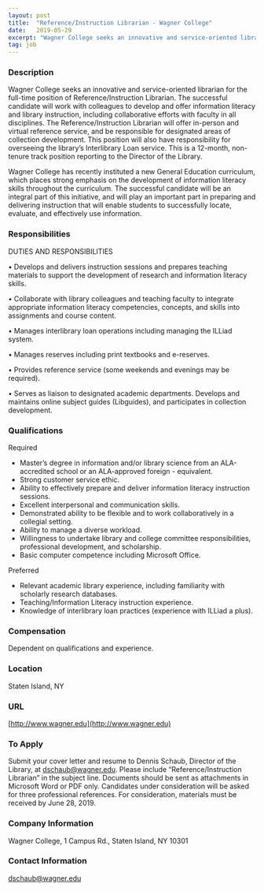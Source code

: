 ```yaml
---
layout: post
title:  "Reference/Instruction Librarian - Wagner College"
date:   2019-05-29
excerpt: "Wagner College seeks an innovative and service-oriented librarian for the full-time position of Reference/Instruction Librarian. The successful candidate will work with colleagues to develop and offer information literacy and library instruction, including collaborative efforts with faculty in all disciplines. The Reference/Instruction Librarian will offer in-person and virtual reference service, and..."
tag: job
---
```


### Description   

Wagner College seeks an innovative and service-oriented librarian for the full-time position of Reference/Instruction Librarian. The successful candidate will work with colleagues to develop and offer information literacy and library instruction, including collaborative efforts with faculty in all disciplines. The Reference/Instruction Librarian will offer in-person and virtual reference service, and be responsible for designated areas of collection development. This position will also have responsibility for overseeing the library’s Interlibrary Loan service. This is a 12-month, non-tenure track position reporting to the Director of the Library.

Wagner College has recently instituted a new General Education curriculum, which places strong emphasis on the development of information literacy skills throughout the curriculum. The successful candidate will be an integral part of this initiative, and will play an important part in preparing and delivering instruction that will enable students to successfully locate, evaluate, and effectively use information.


### Responsibilities   

DUTIES AND RESPONSIBILITIES

•  Develops and delivers instruction sessions and prepares teaching materials to support the development of research and information literacy skills.

•  Collaborate with library colleagues and teaching faculty to integrate appropriate information literacy competencies, concepts, and skills into assignments and course content.

•  Manages interlibrary loan operations including managing the ILLiad system.

•  Manages reserves including print textbooks and e-reserves.

•  Provides reference service (some weekends and evenings may be required).

•  Serves as liaison to designated academic departments. Develops and maintains online subject guides (Libguides), and participates in collection development.


### Qualifications   


Required
- Master’s degree in information and/or library science from an ALA-accredited school or an ALA-approved foreign - equivalent.
- Strong customer service ethic.
- Ability to effectively prepare and deliver information literacy instruction sessions.
- Excellent interpersonal and communication skills.
- Demonstrated ability to be flexible and to work collaboratively in a collegial setting.
- Ability to manage a diverse workload.
- Willingness to undertake library and college committee responsibilities, professional development, and scholarship.
- Basic computer competence including Microsoft Office.

Preferred
- Relevant academic library experience, including familiarity with scholarly research databases.
- Teaching/Information Literacy instruction experience.
- Knowledge of interlibrary loan practices (experience with ILLiad a plus).



### Compensation   

Dependent on qualifications and experience.


### Location   

Staten Island, NY


### URL   

[http://www.wagner.edu](http://www.wagner.edu)

### To Apply   

Submit your cover letter and resume to Dennis Schaub, Director of the Library, at dschaub@wagner.edu. Please include “Reference/Instruction Librarian” in the subject line. Documents should be sent as attachments in Microsoft Word or PDF only. Candidates under consideration will be asked for three professional references. For consideration, materials must be received by June 28, 2019. 


### Company Information   

Wagner College, 1 Campus Rd., Staten Island, NY 10301


### Contact Information   

dschaub@wagner.edu

